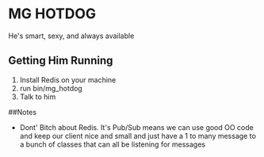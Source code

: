 # MG HOTDOG
He's smart, sexy, and always available

## Getting Him Running
1) Install Redis on your machine
2) run bin/mg_hotdog
3) Talk to him

##Notes
* Dont' Bitch about Redis. It's Pub/Sub means we can use good OO code
  and keep our client nice and small and just have a 1 to many message
  to a bunch of classes that can all be listening for messages 
